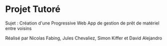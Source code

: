 <h1>Projet Tutoré</h1> 

Sujet : Création d'une Progressive Web App de gestion de prêt de matériel entre voisins

Réalisé par Nicolas Fabing, Jules Chevaliez, Simon Kiffer et David Alejandro
